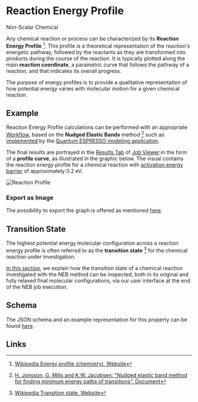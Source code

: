 # Reaction Energy Profile

<span class="btn badge b-success border-50">Non-Scalar</span> <span class="btn badge b-info border-50">Chemical</span>

Any chemical reaction or process can be characterized by its **Reaction Energy Profile** [^1]. This profile is a theoretical representation of the reaction's energetic pathway, followed by the reactants as they are transformed into products during the course of the reaction. It is typically plotted along the main **reaction coordinate**, a parametric curve that follows the pathway of a reaction, and that indicates its overall progress.
 
The purpose of energy profiles is to provide a qualitative representation of how potential energy varies with molecular motion for a given chemical reaction.

## Example

Reaction Energy Profile calculations can be performed with an appropriate [Workflow](../../workflows/overview.md), based on the **Nudged Elastic Bands** method [^2] such as [implemented](../../tutorials/dft/chemical/reaction-profile-qe.md) by the [Quantum ESPRESSO modeling application](../../software-directory/modeling/quantum-espresso/overview.md). 

The final results are portrayed in the [Results Tab](../../jobs/ui/results-tab.md) of [Job Viewer](../../jobs/ui/viewer.md) in the form of a **profile curve**, as illustrated in the graphic below. The visual contains the reaction energy profile for a chemical reaction with [activation energy barrier](../scalar/reaction-energy-barrier.md) of approximately 0.2 eV.

![Reaction Profile](../../images/properties-directory/reaction-profile.png "Reaction Profile")

### Export as Image

The possibility to export the graph is offered as mentioned [here](../../properties/ui/viewer.md#export-as-images).

## Transition State

The highest potential energy molecular configuration across a reaction energy profile is often referred to as the **transition state** [^3] for the chemical reaction under investigation.
 
[In this section](../../workflows/addons/structural-relaxation.md#initial/final-structures-set), we explain how the transition state of a chemical reaction investigated with the NEB method can be inspected, both in its original and fully relaxed final molecular configurations, via our user interface at the end of the NEB job execution.

## Schema

The JSON schema and an example representation for this property can be found [here](../../properties/data/list.md#reaction-energy-profile).

## Links

[^1]: [Wikipedia Energy profile (chemistry), Website](https://en.wikipedia.org/wiki/Energy_profile_(chemistry))

[^2]: [H. Jonsson, G. Mills and K.W. Jacobsen: "Nudged elastic band method for finding minimum energy paths of transitions", Document](http://theory.cm.utexas.edu/henkelman/pubs/jonsson98_385.pdf)

[^3]: [Wikipedia Transition state, Website](https://en.wikipedia.org/wiki/Transition_state)

